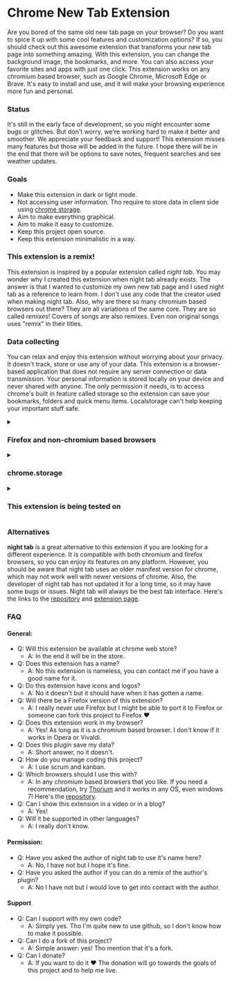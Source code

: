 # Chrome New Tab Extension
Are you bored of the same old new tab page on your browser? Do you want to spice it up with some cool features and customization options? If so, you should check out this awesome extension that transforms your new tab page into something amazing. With this extension, you can change the background image, the bookmarks, and more. You can also access your favorite sites and apps with just one click. This extension works on any chromium based browser, such as Google Chrome, Microsoft Edge or Brave. It's easy to install and use, and it will make your browsing experience more fun and personal.

### Status
It's still in the early face of development, so you might encounter some bugs or glitches. But don't worry, we're working hard to make it better and smoother. We appreciate your feedback and support! This extension misses many features but those will be added in the future. I hope there will be in the end that there will be options to save notes, frequent searches and see weather updates.

### Goals
- Make this extension in dark or light mode.
- Not accessing user information. Tho require to store data in client side using <a href="https://developer.chrome.com/docs/extensions/reference/storage/">chrome storage</a>.
- Aim to make everything graphical.
- Aim to make it easy to customize.
- Keep this project open source.
- Keep this extension minimalistic in a way.

### This extension is a remix!
This extension is inspired by a popular extension called *night tab*. You may wonder why I created this extension when night tab already exists. The answer is that I wanted to customize my own new tab page and I used night tab as a reference to learn from. I don't use any code that the creator used when making night tab. Also, why are there so many chromium based browsers out there? They are all variations of the same core. They are so called *remixes*! Covers of songs are also remixes.  Even non original songs uses "remix" in their titles.



### Data collecting
You can relax and enjoy this extension without worrying about your privacy. It doesn't track, store or use any of your data. This extension is a browser-based application that does not require any server connection or data transmission. Your personal information is stored locally on your device and never shared with anyone.
The only permission it needs, is to access chrome's built in feature called storage so the extension can save your bookmarks, folders and quick menu items. Localstorage can't help keeping your important stuff safe.

<details><summary><h3> Firefox and non-chromium based browsers</h3></summary>
Do you use Firefox or a non-chromium based browser? Then you can try to use this in preview mode but be sure to keep your localstorage data safe from cleaning your browser, or you might lose all your bookmarks, folders and quick menu items!
</details>

<details><summary><h3>chrome.storage</h3></summary>

This extension uses <a href="https://developer.chrome.com/docs/extensions/reference/storage/">chrome.storage</a> in order to save all stuff such as your folders, quick menu items and bookmarks. It falls in the permissions tab in the *manifest json*. Without this permission, all your stuff will be gone every time you clean your browser or when you close it.
</details>

<details>
<summary><h3>This extension is being tested on</h3></summary>
 
 ![Chrome]( 
https://img.shields.io/badge/Google_chrome-4285F4?style=for-the-badge&logo=Google-chrome&logoColor=white) 

This extension will in the end be supported in other browsers such as Brave, Edge and Thorium ❤️
You can still use it on any chromium browser, even tho I have not tested it on those before.
Please tell me if something is messed up in your browser.

</details>




### Alternatives
**night tab** is a great alternative to this extension if you are looking for a different experience. It is compatible with both chromium and firefox browsers, so you can enjoy its features on any platform. However, you should be aware that night tab uses an older manifest version for chrome, which may not work well with newer versions of chrome. Also, the developer of night tab has not updated it for a long time, so it may have some bugs or issues. Night tab will always be the best tab interface. Here's the links to the <a href="https://github.com/zombieFox/nightTab">repository</a> and <a href="https://chromewebstore.google.com/detail/nighttab/hdpcadigjkbcpnlcpbcohpafiaefanki">extension page<a>.

### FAQ
#### General:
- Q: Will this extension be available at chrome web store?
	- A: In the end it will be in the store.
 - Q: Does this extension has a name?
	 - A: No this extension is nameless, you can contact me if you have a good name for it.
- Q: Do this extension have icons and logos?
	- A: No it doesn't but it should have when it has gotten a name.
- Q: Will there be a Firefox version of this extension?
	- A: I really never use Firefox but I might be able to port it to Firefox or someone can fork this project to Firefox ❤️
- Q: Does this extension work in my browser?
	- A: Yes! As long as it is a chromium based browser. I don't know if it works in Opera or Vivaldi.
- Q: Does this plugin save my data?
	- A: Short answer, no it doesn't.
- Q: How do you manage coding this project?
	- A: I use scrum and kanban.
- Q: Which browsers should I use this with?
	- A: In any chromium based browsers that you like. If you need a recommendation, try <a href="https://thorium.rocks/">Thorium</a> and it works in any OS, even windows 7! Here's the <a href="https://github.com/Alex313031/thorium">repository</a>. 
- Q: Can I show this extension in a video or in a blog?
	- A: Yes!
- Q: Will it be supported in other languages?
	- A: I really don't know.
#### Permission:
- Q: Have you asked the author of night tab to use it's name here?
	- A: No, I have not but I hope it's fine.
- Q: Have you asked the author if you can do a remix of the author's plugin?
	- A: No I have not but I would love to get into contact with the author.
#### Support
- Q: Can I support with my own code?
	- A: Simply yes. Tho I'm quite new to use github, so I don't know how to make it possible.
- Q: Can I do a fork of this project?
	- A: Simple answer: yes! Tho mention that it's a fork.
- Q: Can I donate?
	- A: If you want to do it ❤️ The donation will go towards the goals of this project and to help me live.
